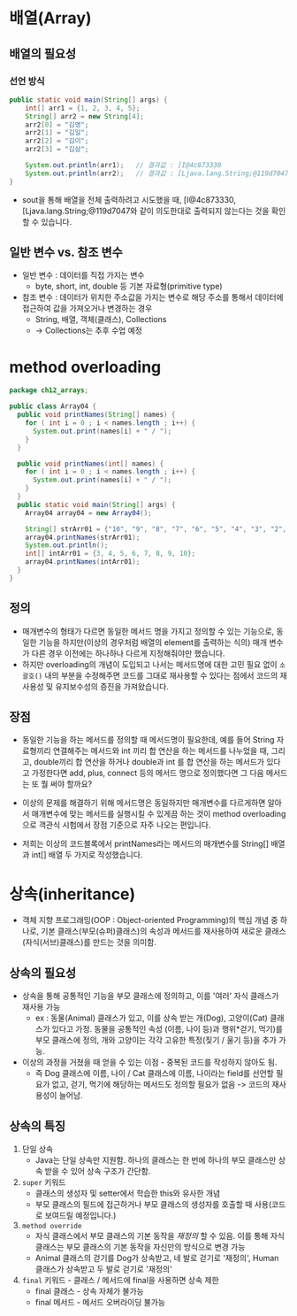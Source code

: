 # 배열(Array)
## 배열의 필요성
### 선언 방식
```java
public static void main(String[] args) {
    int[] arr1 = {1, 2, 3, 4, 5};
    String[] arr2 = new String[4];
    arr2[0] = "김영";
    arr2[1] = "김일";
    arr2[2] = "김이";
    arr2[3] = "김삼";

    System.out.println(arr1);   // 결과값 : [I@4c873330
    System.out.println(arr2);   // 결과값 : [Ljava.lang.String;@119d7047
}
```
- sout을 통해 배열을 전체 출력하려고 시도했을 때, [I@4c873330, [Ljava.lang.String;@119d7047와 같이 의도한대로 출력되지 않는다는 것을 확인할 수 있습니다.

## 일반 변수 vs. 참조 변수
- 일반 변수 : 데이터를 직접 가지는 변수
  - byte, short, int, double 등 기본 자료형(primitive type)
- 참조 변수 : 데이터가 위치한 주소값을 가지는 변수로 해당 주소를 통해서 데이터에 접근하여 값을 가져오거나 변경하는 경우
  - String, 배열, 객체(클래스), Collections
  - -> Collections는 추후 수업 예정

# method overloading
```java
package ch12_arrays;

public class Array04 {
  public void printNames(String[] names) {
    for ( int i = 0 ; i < names.length ; i++) {
      System.out.print(names[i] + " / ");
    }
  }

  public void printNames(int[] names) {
    for ( int i = 0 ; i < names.length ; i++) {
      System.out.print(names[i] + " / ");
    }
  }
  public static void main(String[] args) {
    Array04 array04 = new Array04();

    String[] strArr01 = {"10", "9", "8", "7", "6", "5", "4", "3", "2", "1", "0"};
    array04.printNames(strArr01);
    System.out.println();
    int[] intArr01 = {3, 4, 5, 6, 7, 8, 9, 10};
    array04.printNames(intArr01);
  }
}
```
## 정의
- 매개변수의 형태가 다르면 동일한 메서드 명을 가지고 정의할 수 있는 기능으로, 동일한 기능을 하지만(이상의 경우처럼 배열의 element를 출력하는 식의)
매개 변수가 다른 경우 이전에는 하나하나 다르게 지정해줘야만 했습니다.
- 하지만 overloading의 개념이 도입되고 나서는 메서드명에 대한 고민 필요 없이 `소괄호()` 내의 부분을 수정해주면 코드를 그대로 재사용할 수 있다는 점에서
코드의 재사용성 및 유지보수성의 증진을 가져왔습니다.

## 장점
- 동일한 기능을 하는 메서드를 정의할 때 메서드명이 필요한데, 예를 들어 String 자료형끼리 연결해주는 메서드와 int 끼리 합 연산을 하는 메서드를 나누었을 때,
그리고, double끼리 합 연산을 하거나 double과 int 를 합 연산을 하는 메서드가 있다고 가정한다면 add, plus, connect 등의 메서드 명으로 정의했다면
그 다음 메서드는 또 뭘 써야 할까요?

- 이상의 문제를 해결하기 위해 메서드명은 동일하지만 매개변수를 다르게하면 알아서 매개변수에 맞는 메서드를 실행시킬 수 있게끔 하는 것이
method overloading으로 객관식 시험에서 장점 기준으로 자주 나오는 편입니다.

- 저희는 이상의 코드블록에서 printNames라는 메서드의 매개변수를 String[] 배열과 int[] 배열 두 가지로 작성했습니다.

# 상속(inheritance)
- 객체 지향 프로그래밍(OOP : Object-oriented Programming)의 핵심 개념 중 하나로, 기본 클래스(부모(슈퍼)클래스)의
속성과 메서드를 재사용하여 새로운 클래스(자식(서브)클래스)를 만드는 것을 의미함.

## 상속의 필요성
- 상속을 통해 공통적인 기능을 부모 클래스에 정의하고, 이를 '여러' 자식 클래스가 재사용 가능
  - ex : 동물(Animal) 클래스가 있고, 이를 상속 받는 개(Dog), 고양이(Cat) 클래스가 있다고 가정. 동물을 공통적인 속성
    (이름, 나이 등)과 행위*걷기, 먹기)를 부모 클래스에 정의, 개와 고양이는 각각 고유한 특정(짖기 / 울기 등)을 추가 가능.
- 이상의 과정을 거쳤을 때 얻을 수 있는 이점 - 중복된 코드를 작성하지 않아도 됨.
  - 즉 Dog 클래스에 이름, 나이 / Cat 클래스에 이름, 나이라는 field를 선언할 필요가 없고, 걷기, 먹기에 해당하는 메서드도
    정의할 필요가 없음 -> 코드의 재사용성이 늘어남.

## 상속의 특징
1. 단일 상속
   - Java는 단일 상속만 지원함. 하나의 클래스는 한 번에 하나의 부모 클래스만 상속 받을 수 있어 상속 구조가 간단함.
2. `super`  키워드
   - 클래스의 생성자 및 setter에서 학습한 this와 유사한 개념
   - 부모 클래스의 필드에 접근하거나 부모 클래스의 생성자를 호출할 때 사용(코드로 보여드릴 예정입니다.)
3. `method override`
   - 자식 클래스에서 부모 클래스의 기본 동작을 _재정의_ 할 수 있음. 이를 통해 자식 클래스는 부모 클래스의 기본 동작을
      자신만의 방식으로 변경 가능
   - Animal 클래스의 걷기를 Dog가 상속받고, 네 발로 걷기로 '재정의', Human 클래스가 상속받고 두 발로 걷기로 '재정의'
4. `final` 키워드 - 클래스 / 메서드에 final을 사용하면 상속 제한
   - final 클래스 - 상속 자체가 불가능
   - final 메서드 - 메서드 오버라이딩 불가능



